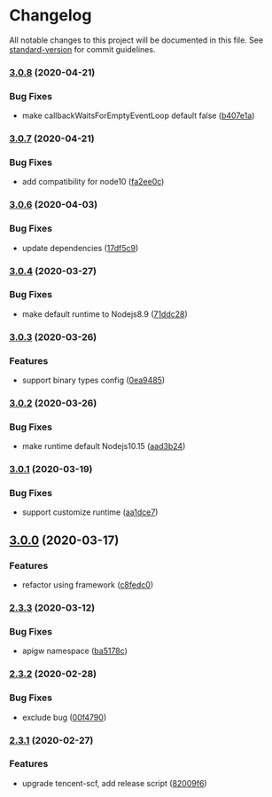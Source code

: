 # Changelog

All notable changes to this project will be documented in this file. See [standard-version](https://github.com/conventional-changelog/standard-version) for commit guidelines.

### [3.0.8](https://github.com/serverless-components/tencent-express/compare/v3.0.7...v3.0.8) (2020-04-21)

### Bug Fixes

- make callbackWaitsForEmptyEventLoop default false ([b407e1a](https://github.com/serverless-components/tencent-express/commit/b407e1a192ca4b6fbc6fc05ee71a0adf0384771c))

### [3.0.7](https://github.com/serverless-components/tencent-express/compare/v3.0.6...v3.0.7) (2020-04-21)

### Bug Fixes

- add compatibility for node10 ([fa2ee0c](https://github.com/serverless-components/tencent-express/commit/fa2ee0c2b30575779cb69ef49af345ffd24bf631))

### [3.0.6](https://github.com/serverless-components/tencent-express/compare/v3.0.4...v3.0.6) (2020-04-03)

### Bug Fixes

- update dependencies ([17df5c9](https://github.com/serverless-components/tencent-express/commit/17df5c99852d151cea762e2ecfe9e537f735b0cf))

### [3.0.4](https://github.com/serverless-components/tencent-express/compare/v3.0.3...v3.0.4) (2020-03-27)

### Bug Fixes

- make default runtime to Nodejs8.9 ([71ddc28](https://github.com/serverless-components/tencent-express/commit/71ddc280e091181aafc10aa8a1e70a53c78f04d3))

### [3.0.3](https://github.com/serverless-components/tencent-express/compare/v3.0.2...v3.0.3) (2020-03-26)

### Features

- support binary types config ([0ea9485](https://github.com/serverless-components/tencent-express/commit/0ea9485c563b2b5f07803879f8ecf5ed98df40da))

### [3.0.2](https://github.com/serverless-components/tencent-express/compare/v3.0.1...v3.0.2) (2020-03-26)

### Bug Fixes

- make runtime default Nodejs10.15 ([aad3b24](https://github.com/serverless-components/tencent-express/commit/aad3b2482d0fd14454f359bc316e1261fd4facd5))

### [3.0.1](https://github.com/serverless-components/tencent-express/compare/v3.0.0...v3.0.1) (2020-03-19)

### Bug Fixes

- support customize runtime ([aa1dce7](https://github.com/serverless-components/tencent-express/commit/aa1dce76abddbed2179ed0cf0b87e70b4e713bfb))

## [3.0.0](https://github.com/serverless-components/tencent-express/compare/v2.3.3...v3.0.0) (2020-03-17)

### Features

- refactor using framework ([c8fedc0](https://github.com/serverless-components/tencent-express/commit/c8fedc0fbc30f6eb3170b998c41a841b9f478855))

### [2.3.3](https://github.com/serverless-components/tencent-express/compare/v2.3.2...v2.3.3) (2020-03-12)

### Bug Fixes

- apigw namespace ([ba5178c](https://github.com/serverless-components/tencent-express/commit/ba5178c1de0bfbefdc9414cc2706fe63585e8b07))

### [2.3.2](https://github.com/serverless-components/tencent-express/compare/v2.3.1...v2.3.2) (2020-02-28)

### Bug Fixes

- exclude bug ([00f4790](https://github.com/serverless-components/tencent-express/commit/00f4790853e0c4fc37d909d6dc94e1662467e27b))

### [2.3.1](https://github.com/serverless-components/tencent-express/compare/v2.3.0...v2.3.1) (2020-02-27)

### Features

- upgrade tencent-scf, add release script ([82009f6](https://github.com/serverless-components/tencent-express/commit/82009f6659e8b0fcbc600a4f643c84534fdf60b5))
